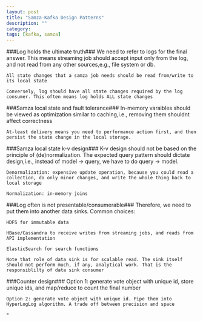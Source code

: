 ```yaml
---
layout: post
title: "Samza-Kafka Design Patterns" 
description: ""
category: 
tags: [kafka, samza]
---
```

###Log holds the ultimate truth###
	We need to refer to logs for the final answer. This means streaming job should accept input only from the log, and not read from any other sources,e.g., file system or db. 

	All state changes that a samza job needs should be read from/write to its local state 

	Conversely, log should have all state changes required by the log consumer. This often means log holds ALL state changes 
	

###Samza local state and fault tolerance###
	In-memory varaibles should be viewed as optimization similar to caching,i.e., removing them shouldnt affect correctness 

	At-least delivery means you need to performance action first, and then persist the state change in the local storage.
	
###Samza local state k-v design###
	K-v design should not be based on the principle of (de)normalization. The expected query pattern should dictate design,i.e., instead of model  -> query, we have to do query -> model.

	Denormalization: expensive update operation, because you could read a collection, do only minor changes, and write the whole thing back to local storage
	
	Normalization: in-memory joins


###Log often is not presentable/consumerable###
	Therefore, we need to put them into another data sinks. Common choices:

	HDFS for immutable data

	HBase/Cassandra to receive writes from streaming jobs, and reads from API implementation

	ElasticSearch for search functions

	Note that role of data sink is for scalable read. The sink itself should not perform much, if any, analytical work. That is the responsiblilty of data sink consumer

###Counter design###
	Option 1: generate vote object with unique id, store unique ids, and  map/reduce to count the final number

	Option 2: generate vote object with unique id. Pipe them into HyperLogLog algorithm. A trade off between precision and space
"
